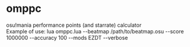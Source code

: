 # omppc
osu!mania performance points (and starrate) calculator  
Example of use: lua omppc.lua --beatmap /path/to/beatmap.osu --score 1000000 --accuracy 100 --mods EZDT --verbose
